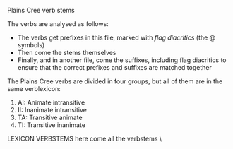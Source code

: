 Plains Cree verb stems                       

The verbs are analysed as follows:
* The verbs get prefixes in this file, marked with *flag diacritics* (the @ symbols)
* Then come the stems themselves
* Finally, and in another file, come the suffixes, including flag diacritics
  to ensure that the correct prefixes and suffixes are matched together

The Plains Cree verbs are divided in four groups, but all of them are in the same verblexicon:
1. AI: Animate intransitive 
1. II: Inanimate intransitive
1. TA: Transitive animate
1. TI: Transitive inanimate

 LEXICON VERBSTEMS  here come all the verbstems \\
